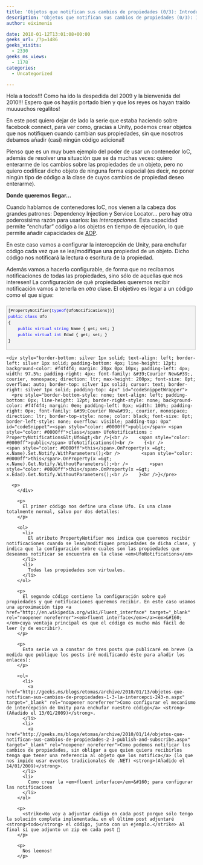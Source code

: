 ```yaml
---
title: 'Objetos que notifican sus cambios de propiedades (0/3): Introducción'
description: 'Objetos que notifican sus cambios de propiedades (0/3): Introducción'
author: eiximenis

date: 2010-01-12T13:01:08+00:00
geeks_url: /?p=1486
geeks_visits:
  - 2330
geeks_ms_views:
  - 1178
categories:
  - Uncategorized

---
```

Hola a todos!!! Como ha ido la despedida del 2009 y la bienvenida del 2010!!! Espero que os hayáis portado bien y que los reyes os hayan traído muuuuchos regalitos!

En este post quiero dejar de lado la serie que estaba haciendo sobre facebook connect, para ver como, gracias a Unity, podemos crear objetos que nos notifiquen cuando cambian sus propiedades, sin que nosotros debamos añadir (casi) ningún código adicional!

Pienso que es un muy buen ejemplo del poder de usar un contenedor IoC, además de resolver una situación que se da muchas veces: quiero enterarme de los cambios sobre las propiedades de un objeto, pero no quiero codificar dicho objeto de ninguna forma especial (es decir, no poner ningún tipo de código a la clase de cuyos cambios de propiedad deseo enterarme).

**Donde queremos llegar…**

Cuando hablamos de contenedores IoC, nos vienen a la cabeza dos grandes patrones: Dependency Injection y Service Locator… pero hay otra poderosísima razón para usarlos: las _intercepciones_. Esta capacidad permite “enchufar” código a los objetos en tiempo de ejecución, lo que permite añadir capacidades de <a href="http://en.wikipedia.org/wiki/Aspect-oriented_programming" target="_blank" rel="noopener noreferrer">AOP</a>.

En este caso vamos a configurar la intercepción de Unity, para enchufar código cada vez que se lea/modifique una propiedad de un objeto. Dicho código nos notificará la lectura o escritura de la propiedad.

Además vamos a hacerlo configurable, de forma que no recibamos notificaciones de todas las propiedades, sino sólo de aquellas que nos interesen! La configuración de què propiedades queremos recibir notificación vamos a tenerla en _otra_ clase. El objetivo es llegar a un código como el que sigue:

<div style="border-bottom: silver 1px solid; text-align: left; border-left: silver 1px solid; padding-bottom: 4px; line-height: 12pt; background-color: #f4f4f4; margin: 20px 0px 10px; padding-left: 4px; width: 97.5%; padding-right: 4px; font-family: &#39;Courier New&#39;, courier, monospace; direction: ltr; max-height: 200px; font-size: 8pt; overflow: auto; border-top: silver 1px solid; cursor: text; border-right: silver 1px solid; padding-top: 4px" id="codeSnippetWrapper">
  <pre style="border-bottom-style: none; text-align: left; padding-bottom: 0px; line-height: 12pt; border-right-style: none; background-color: #f4f4f4; margin: 0em; padding-left: 0px; width: 100%; padding-right: 0px; font-family: &#39;Courier New&#39;, courier, monospace; direction: ltr; border-top-style: none; color: black; font-size: 8pt; border-left-style: none; overflow: visible; padding-top: 0px" id="codeSnippet">[PropertyNotifier(<span style="color: #0000ff">typeof</span>(UfoNotifications))]<br /><span style="color: #0000ff">public</span> <span style="color: #0000ff">class</span> Ufo<br />{<br />    <span style="color: #0000ff">public</span> <span style="color: #0000ff">virtual</span> <span style="color: #0000ff">string</span> Name { get; set; }<br />    <span style="color: #0000ff">public</span> <span style="color: #0000ff">virtual</span> <span style="color: #0000ff">int</span> Edad { get; set; }<br />}</pre>
  
  <p>
    </div> 
    
    <div style="border-bottom: silver 1px solid; text-align: left; border-left: silver 1px solid; padding-bottom: 4px; line-height: 12pt; background-color: #f4f4f4; margin: 20px 0px 10px; padding-left: 4px; width: 97.5%; padding-right: 4px; font-family: &#39;Courier New&#39;, courier, monospace; direction: ltr; max-height: 200px; font-size: 8pt; overflow: auto; border-top: silver 1px solid; cursor: text; border-right: silver 1px solid; padding-top: 4px" id="codeSnippetWrapper">
      <pre style="border-bottom-style: none; text-align: left; padding-bottom: 0px; line-height: 12pt; border-right-style: none; background-color: #f4f4f4; margin: 0em; padding-left: 0px; width: 100%; padding-right: 0px; font-family: &#39;Courier New&#39;, courier, monospace; direction: ltr; border-top-style: none; color: black; font-size: 8pt; border-left-style: none; overflow: visible; padding-top: 0px" id="codeSnippet"><span style="color: #0000ff">public</span> <span style="color: #0000ff">class</span> UfoNotifications : PropertyNotifications&lt;Ufo&gt;<br />{<br />    <span style="color: #0000ff">public</span> UfoNotifications()<br />    {<br />        <span style="color: #0000ff">this</span>.OnProperty(x =&gt; x.Name).Set.Notify.WithParameters();<br />        <span style="color: #0000ff">this</span>.OnProperty(x =&gt; x.Name).Get.Notify.WithoutParameters();<br />        <span style="color: #0000ff">this</span>.OnProperty(x =&gt; x.Edad).Get.Notify.WithoutParameters();<br />    }<br />}</pre>
      
      <p>
        </div> 
        
        <p>
          El primer código nos define una clase Ufo. Es una clase totalmente normal, salvo por dos detalles:
        </p>
        
        <ol>
          <li>
            El atributo PropertyNotifier nos indica que queremos recibir notificaciones cuando se lean/modifiquen propiedades de dicha clase, y indica que la configuración sobre cuales son las propiedades que deseamos notificar se encuentra en la clase <em>UfoNotifications</em>
          </li>
          <li>
            Todas las propiedades son virtuales.
          </li>
        </ol>
        
        <p>
          El segundo código contiene la configuración sobre qué propiedades y qué notificaciones queremos recibir. En este caso usamos una aproximación tipo <a href="http://en.wikipedia.org/wiki/Fluent_interface" target="_blank" rel="noopener noreferrer"><em>fluent interface</em></a><em>&#160;</em>cuya ventaja principal es que el código es mucho más fácil de leer (y de escribir).
        </p>
        
        <p>
          Esta serie va a constar de tres posts que publicaré en breve (a medida que publique los posts iré modificando éste para añadir los enlaces):
        </p>
        
        <ol>
          <li>
            <a href="http://geeks.ms/blogs/etomas/archive/2010/01/13/objetos-que-notifican-sus-cambios-de-propiedades-1-3-la-intercepci-243-n.aspx" target="_blank" rel="noopener noreferrer">Como configurar el mecanismo de intercepción de Unity para enchufar nuestro código</a> <strong>(Añadido el 13/01/2009)</strong>.
          </li>
          <li>
            <a href="http://geeks.ms/blogs/etomas/archive/2010/01/14/objetos-que-notifican-sus-cambios-de-propiedades-2-3-publish-and-subscribe.aspx" target="_blank" rel="noopener noreferrer">Como podemos notificar los cambios de propiedades, sin obligar a que quien quiera recibirlos tenga que tener una referencia al objeto que los notifica</a> (lo que nos impide usar eventos tradicionales de .NET) <strong>(Añadido el 14/01/2009)</strong>.
          </li>
          <li>
            Como crear la <em>fluent interface</em>&#160; para configurar las notificacioes
          </li>
        </ol>
        
        <p>
          <strike>No voy a adjuntar código en cada post porque sólo tengo la solución completa implementada… en el último post adjuntaré <strong>todo</strong> el código, junto con un ejemplo.</strike> Al final sí que adjunto un zip en cada post 🙂
        </p>
        
        <p>
          Nos leemos!
        </p>